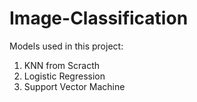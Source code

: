 # Image-Classification
Models used in this project:
1) KNN from Scracth
2) Logistic Regression
4) Support Vector Machine


